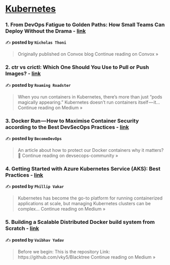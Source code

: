 
<h1><a href=https://medium.com/tag/kubernetes/recommended target="_blank" rel="noopener noreferrer">Kubernetes</a></h1>
<h3>1. From DevOps Fatigue to Golden Paths: How Small Teams Can Deploy Without the Drama - <a href="https://medium.com/convox/from-devops-fatigue-to-golden-paths-how-small-teams-can-deploy-without-the-drama-137b9e8df4b0?source=rss------kubernetes-5" target="_blank" rel="noopener noreferrer">link</a></h3>

✍️ **posted by `Nicholas Thoni`**

<blockquote>Originally published on Convox blog
Continue reading on Convox »</blockquote>

<h3>2. ctr vs crictl: Which One Should You Use to Pull or Push Images? - <a href="https://mirilittleme.medium.com/ctr-vs-crictl-which-one-should-you-use-to-pull-or-push-images-1df4b4b5ad39?source=rss------kubernetes-5" target="_blank" rel="noopener noreferrer">link</a></h3>

✍️ **posted by `Roaming Roadster`**

<blockquote>When you run containers in Kubernetes, there’s more than just “pods magically appearing.” Kubernetes doesn’t run containers itself — it…
Continue reading on Medium »</blockquote>

<h3>3. Docker Run — How to Maximise Container Security according to the Best DevSecOps Practices - <a href="https://medium.com/devsecops-community/docker-run-how-to-maximise-container-security-according-to-the-best-devsecops-practices-184994ea6609?source=rss------kubernetes-5" target="_blank" rel="noopener noreferrer">link</a></h3>

✍️ **posted by `BecomeDevOps`**

<blockquote>An article about how to protect our Docker containers why it matters? 🐋
Continue reading on devsecops-community »</blockquote>

<h3>4. Getting Started with Azure Kubernetes Service (AKS): Best Practices - <a href="https://medium.com/@pvakar/getting-started-with-azure-kubernetes-service-aks-best-practices-28a442764b4c?source=rss------kubernetes-5" target="_blank" rel="noopener noreferrer">link</a></h3>

✍️ **posted by `Phillip Vakar`**

<blockquote>Kubernetes has become the go-to platform for running containerized applications at scale, but managing Kubernetes clusters can be complex…
Continue reading on Medium »</blockquote>

<h3>5. Building a Scalable Distributed Docker build system from Scratch - <a href="https://medium.com/@vky0579/mini-kubernetes-building-a-scalable-docker-orchestrator-from-scratch-2badeccb2a5a?source=rss------kubernetes-5" target="_blank" rel="noopener noreferrer">link</a></h3>

✍️ **posted by `Vaibhav Yadav`**

<blockquote>Before we begin:
This is the repository Link: https://github.com/vky5/Blacktree
Continue reading on Medium »</blockquote>

